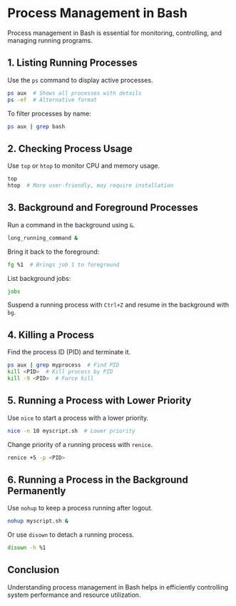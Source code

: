 # Process Management in Bash

Process management in Bash is essential for monitoring, controlling, and managing running programs.

## 1. Listing Running Processes

Use the `ps` command to display active processes.

```bash
ps aux  # Shows all processes with details
ps -ef  # Alternative format
```

To filter processes by name:

```bash
ps aux | grep bash
```

## 2. Checking Process Usage

Use `top` or `htop` to monitor CPU and memory usage.

```bash
top
htop  # More user-friendly, may require installation
```

## 3. Background and Foreground Processes

Run a command in the background using `&`.

```bash
long_running_command &
```

Bring it back to the foreground:

```bash
fg %1  # Brings job 1 to foreground
```

List background jobs:

```bash
jobs
```

Suspend a running process with `Ctrl+Z` and resume in the background with `bg`.

## 4. Killing a Process

Find the process ID (PID) and terminate it.

```bash
ps aux | grep myprocess  # Find PID
kill <PID>  # Kill process by PID
kill -9 <PID>  # Force kill
```

## 5. Running a Process with Lower Priority

Use `nice` to start a process with a lower priority.

```bash
nice -n 10 myscript.sh  # Lower priority
```

Change priority of a running process with `renice`.

```bash
renice +5 -p <PID>
```

## 6. Running a Process in the Background Permanently

Use `nohup` to keep a process running after logout.

```bash
nohup myscript.sh &
```

Or use `disown` to detach a running process.

```bash
disown -h %1
```

## Conclusion

Understanding process management in Bash helps in efficiently controlling system performance and resource utilization.
